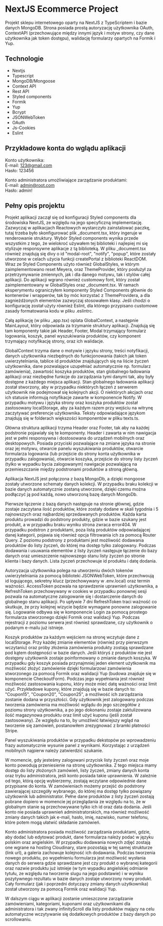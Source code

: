 
# NextJS Ecommerce Project

Projekt sklepu internetowego oparty na NextJS z TypeScriptem i bazie danych MongoDB. Strona posiada prostą autoryzację użytkownika OAuth, ContextAPI (przechowujące między innymi język i motyw strony, czy dane użytkownika jak token dostępu), walidację formularzy opartych na Formik i Yup.



## Technologie

- Nextjs
- Typescript
- MongoDB/Mongoose
- Context API
- Rest API
- Styled components
- Formik
- Yup
- Bcrypt
- JSONWebToken
- OAuth
- Js-Cookies
- Eslint
## Przykładowe konta do wglądu aplikacji
Konto użytkownika:  
E-mail: 123@gmail.com  
Hasło: 123456

Konto administratora umożliwiające zarządzanie produktami:  
E-mail: admin@root.com  
Hasło: admin!
## Pełny opis projektu

Projekt aplikacji zaczął się od konfiguracji Styled components dla środowiska NextJS, ze względu na jego specyficzną implementację. Zazwyczaj w aplikacjach Reactowych wystarczyło zainstalować paczkę, tutaj trzeba było skonfigurować plik _document.tsx, który ingeruje w renderowanie struktury. Wybór Styled components wynika przede wszystkim z tego, że wielokroć używałem tej biblioteki i najlepiej mi się stylizuje responsywne aplikacje z tą biblioteką. W pliku _document.tsx również znajdują się divy o id "modal-root", "notify", "popup", które zostały utworzone w celach użycia funkcji createPortal z biblioteki ReactDOM. Wraz ze Styled Components użyto również GlobalStyles, w którym zaimplementowano reset Meyera, oraz ThemeProvider, który posłużył za przetrzymywanie zmiennych, jak i dla danego motywu, tak i stylów całej aplikacji. Do aplikacji wgrano również customowy font, który został zaimplementowany w GlobalStyles oraz _document.tsx. W ramach eksperymentu ograniczyłem komponenty Styled Components głównie do kontenerów i wrapperów, tak by móc korzystać z ThemeProvidera, a dla zagnieżdżonych elementów zazwyczaj stosowałem klasy. Jeśli chodzi o konfigurację został użyty również Eslint, dla którego przypisano customowe zasady formatowania kodu w pliku .eslintrc.

Całą aplikację (w pliku _app.tsx) oplata GlobalContext, a następnie MainLayout, który odpowiada za trzymanie struktury aplikacji. Znajdują się tam komponenty takie jak Header, Footer, Modal trzymający formularz logowania, koszyk, panel wyszukiwania produktów, czy komponent trzymający notyfikację strony, oraz ich walidacje.

GlobalContext trzyma dane o motywie i języku strony, treści notyfikacji, danych użytkownika niezbędnych do funkcjonowania (takich jak token uwierzytelniania, tablice id produktów znajdujących się na liście życzeń użytkownika, dane pozwalające uzupełniać automatycznie np. formularz zamówienia), zawartość koszyka produktów, stan globalnego ładowania aplikacji oraz niezbędne funkcje do zarządzania tymi danymi tak, aby były dostępne z każdego miejsca aplikacji. Stan globalnego ładowania aplikacji został stworzony, aby w przypadku niektórych łączeń z serwerem użytkownik nie podejmował się kolejnych akcji. O niektórych akcjach oraz ich statusie informują notyfikacje zawarte w komponencie Notify. W przypadku motywu i języka strony oraz koszyka produktów został zastosowany localStorage, aby za każdym razem przy wejściu na witrynę zaczytywać preferencje użytkownika. Teksty odpowiadające językom znajdują się w folderach większości komponentów w pliku texts.ts.

Główna struktura aplikacji trzyma Header oraz Footer, tak aby na każdej podstronie pojawiały się te komponenty. Header i zawarta w nim nawigacja jest w pełni responsywna i dostosowana do urządzeń mobilnych oraz desktopowych. Posiada przyciski pozwalające na zmiane języka na stronie oraz jej motywu, otwarcie panelu wyszukiwania produktów, otwarcie formularza logowania (lub przejście do strony konta użytkownika w przypadku zalogowania), otwarcie koszyka, przejście do strony listy życzeń (tylko w wypadku bycia zalogowanym) nawigacje pozwalającą na przemieszczanie między podstronami produktów a stroną główną.

Aplikacja NextJS jest połączona z bazą MongoDb, a dzięki mongoose zostały utworzone schematy danych kolekcji. W przypadku braku kolekcji w bazie danych automatycznie zostaną utworzone, dzięki czemu można podłączyć ją pod każdą, nowo utworzoną bazę danych MongoDb.

Pierwsze łączenie z bazą danych następuje na stronie głównej, gdzie zostaje zaczytana ilość produktów, które zostały dodane w skali tygodnia i 5 najnowszych oraz najbardziej sprzedawanych produktów. Każda karta produktu prowadzi do podstrony produkty, gdzie w bazie szukany jest produkt, a w przypadku braku wyniku strona zwraca error404. W przypadku podstron z produktami, poza listą produktów odpowiadającej danej kategorii, pojawia się również opcja filtrowania ich za pomocą Router Query. Z poziomu podstrony z produktami jest możliwość dodawania produktów do listy życzeń, do której ma dostęp tylko zalogowany. Podczas dodawania i usuwania elementów z listy życzeń następuje łączenie do bazy danych oraz umieszczenie najnowszego stanu listy życzeń po stronie klienta i bazy danych. Lista życzeń przechowuje id produktu i datę dodania.

Autoryzacja użytkownika polega na utworzeniu dwóch tokenów uwierzytelniania za pomocą biblioteki JSONWebToken, które przechwoują id logującego, sekretny klucz (przechowywany w .env.local) oraz termin ważności. AccessToken pozwala na sprawdzenie uprawnień użytkownika, a RefreshToken przechowywany w cookies w przypadku ponownej sesji pozwala na automatyczne zalogowanie się i dostarczenie danych do globalnego stanu aplikacji. Po upływie 7 dni RefreshToken traci ważność co skutkuje, że przy kolejnej wizycie będzie wymagane ponowne zalogowanie się. Logowanie odbywa się w komponencie Login za pomocą prostego formularza stworzonego dzięki Formik oraz walidacji Yup. Podczas rejestracji z poziomu serwera jest również sprawdzane, czy użytkownik o podanym e-mailu już istnieje.

Koszyk produktów za każdym wejściem na stronę wczytuje dane z localStorage. Przy każdej zmianie elementów (również przy pierwszym wczytaniu) oraz próby złożenia zamówienia produkty zostają sprawdzane pod kątem dostępności w bazie danych. Jeśli któryś z produktów nie jest dostępny użytkownik zostaje poinformowany o zmianie danych koszyka. W przypadku gdy koszyk posiada przynajmniej jeden element użytkownik ma możliwość złożyć zamówienie dzięki formularzowi zamówienia stworzonego za pomocą Formik oraz walidacji Yup (budowa znajduje się w komponencie CheckoutForm). Podczas jego wypełniania jest również możliwość zastosowania kuponu, który może mieć datę ważności oraz limit użyć. Przykładowe kupony, które znajdują się w bazie danych to: "Coupon15", "Coupon20", "Coupon25", a możliwość ich zarządzania zostanie dodana w przyszłości. Gdy użytkownik jest zalogowany podczas tworzenia zamówienia ma możliwość wglądu do jego szczegółów z poziomu strony użytkownika, a po jego dokonaniu zostaje zaktulizowana ilość magazynowa produktu oraz limit użyć kuponu (jeśli został zastosowany). Ze względu na to, by umożliwić łatwiejszy wgląd na tworzenie się zamówień, postanowiłem zrezygnować z bramki płatności Stripe.

Panel wyszukiwania produktów w przypadku dekstopów po wprowadzeniu frazy automatycznie wysunie panel z wynikami. Korzystając z urządzeń mobilnych najpierw należy zatwierdzić szukanie.

W momencie, gdy jesteśmy zalogowani przycisk listy życzeń oraz moje konto powodują przeniesienie na stronę użytkownika. Z tego miejsca mamy dostęp do listy złożonych zamówień, listy życzeń, zmiany danych konta oraz trybu administratora, jeśli konto posiada takie uprawnienia. W zależnie od tego, którą opcję wybierzemy, zostają wczytane odpowiednie dane przypisane do konta. W zamówieniach możemy przejść do podstrony zawierającej szczegóły wybranego, do której ma dostęp tylko powiązany użytkownik lub administrator. Pełne dane produktów z listy życzeń zostają pobrane dopiero w momencie jej przeglądania ze względu na to, że w globalnym stanie są przechowywane tylko ich id oraz data dodania. Jeśli konto nie posiada uprawnień administratorskich, ma również możliwość zmiany danych takich jak e-mail, hasło, imię, nazwisko, numer telefonu, które potem mogą ułatwić składanie zamówień.

Konto administratora posiada możliwość zarządzania produktami, gdzie, aby dodać lub edytować produkt, dane formularza należy podać w języku polskim oraz angielskim. W przypadku dodawania nowych zdjęć zostają one wgrane na hosting Cloudinary, stare pozostają w tej samej strukturze (link url), a galeria zachowuje kolejność ich dodawania.
Podczas tworzenia nowego produktu, po wypełnieniu formularza jest możliwość wysłania danych do serwera gdzie sprawdzane jest czy produkt o wybranej kategorii oraz nazwie produktu już istnieje (w tym wypadku angielskiej odmianie tytułu, ze względu na tworzenie slugu na jego podstawie) i w wyniku pozytywnego rezultatu w bazie danych zostaje utworzony nowy produkt. Cały formularz (jak i poprzedni dotyczący zmiany danych użytkownika) został utworzony za pomocą Formik oraz walidacji Yup.

W dalszym ciągu w aplikacji zostanie umieszczone zarządzanie zamówieniami, kategoriami, kuponami oraz użytkownikami dla administratora i tak zwany infinityScroll dla listy produktów mający na celu automatyczne wczytywanie się dodatkowych produktów z bazy danych po scrollowaniu.